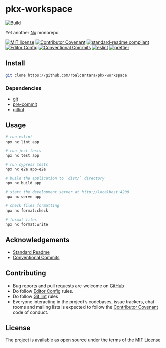 # pkx-workspace

![Build](https://github.com/roalcantara/pkx-workspace/actions/workflows/build.yml/badge.svg)

Yet another [Nx][6] monorepo

[![MIT license](https://img.shields.io/badge/License-MIT-brightgreen.svg?style=flat-square)](LICENSE) [![Contributor Covenant](https://img.shields.io/badge/Contributor%20Covenant-2.0-4baaaa.svg?style=flat-square)][2] [![standard-readme compliant](https://img.shields.io/badge/readme%20style-standard-brightgreen.svg?style=flat-square)][4] [![Editor Config](https://img.shields.io/badge/Editor%20Config-1.0.1-crimson.svg?style=flat-square)][3] [![Conventional Commits](https://img.shields.io/badge/Conventional%20Commits-1.0.0-yellow.svg?style=flat-square)][9] [![eslint](https://img.shields.io/badge/code%20style-eslint-green.svg?style=flat-square)][10]
[![prettier](https://img.shields.io/badge/code%20style-prettier-ff69b4.svg?style=flat-square)][11]

## Install

```sh
git clone https://github.com/roalcantara/pkx-workspace
```

### Dependencies

- [git][5]
- [pre-commit][7]
- [gitlint][8]

## Usage

```sh
# run eslint
npx nx lint app

# run jest tests
npx nx test app

# run cypress tests
npx nx e2e app-e2e

# build the application to `dist/` directory
npx nx build app

# start the development server at http://localhost:4200
npx nx serve app

# check files formatting
npx nx format:check

# format files
npx nx format:write
```

## Acknowledgements

- [Standard Readme][4]
- [Conventional Commits][9]

## Contributing

- Bug reports and pull requests are welcome on [GitHub][0]
- Do follow [Editor Config][3] rules.
- Do follow [Git lint][8] rules
- Everyone interacting in the project’s codebases, issue trackers, chat rooms and mailing lists is expected to follow the [Contributor Covenant][2] code of conduct.

## License

The project is available as open source under the terms of the [MIT][1] [License](LICENSE)

[0]: https://github.com/roalcantara/pkx-workspace 'pkx-workspace'
[1]: https://opensource.org/licenses/MIT 'Open Source Initiative'
[2]: https://contributor-covenant.org 'A Code of Conduct for Open Source Communities'
[3]: https://editorconfig.org 'EditorConfig'
[4]: https://github.com/RichardLitt/standard-readme 'Standard Readme'
[5]: https://git-scm.com 'Git'
[6]: https://nx.dev 'Smart, Fast Extensible Build System'
[7]: https://pre-commit.com 'A framework for managing and maintaining multi-language pre-commit hooks'
[8]: https://jorisroovers.com/gitlint 'git commit message linter'
[9]: https://conventionalcommits.org 'Conventional Commits'
[10]: https://eslint.org 'ESLint'
[11]: https://prettier.io 'Prettier: Opinionated Code Formatter'
